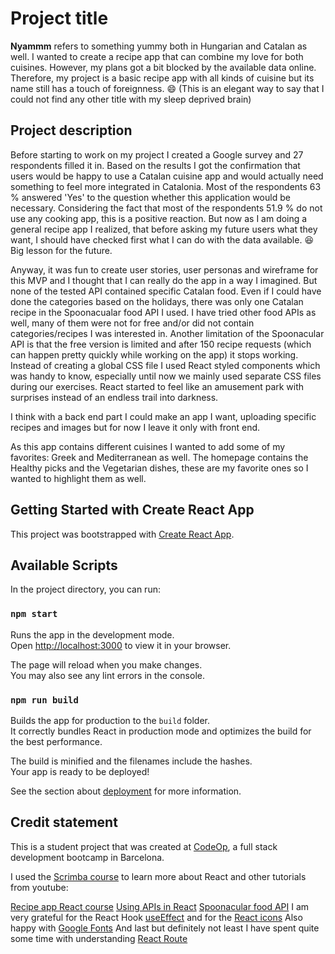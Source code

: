 # Project title

**Nyammm** refers to something yummy both in Hungarian and Catalan as well. I wanted to create a recipe app that can combine my love for both cuisines.
However, my plans got a bit blocked by the available data online. Therefore, my project is a basic recipe app with all kinds of cuisine but its name still has a touch of foreignness. 😄 (This is an elegant way to say that I could not find any other title with my sleep deprived brain)

## Project description

Before starting to work on my project I created a Google survey and 27 respondents filled it in. Based on the results I got the confirmation that users would be happy to use a Catalan cuisine app and would actually need something to feel more integrated in Catalonia. Most of the respondents 63 % answered 'Yes' to the question whether this application would be necessary. Considering the fact that most of the respondents 51.9 % do not use any cooking app, this is a positive reaction. But now as I am doing a general recipe app I realized, that before asking my future users what they want, I should have checked first what I can do with the data available. 😆 Big lesson for the future.

Anyway, it was fun to create user stories, user personas and wireframe for this MVP and I thought that I can really do the app in a way I imagined. But none of the tested API contained specific Catalan food. Even if I could have done the categories based on the holidays, there was only one Catalan recipe in the Spoonacualar food API I used. I have tried other food APIs as well, many of them were not for free and/or did not contain categories/recipes I was interested in. Another limitation of the Spoonacular API is that the free version is limited and after 150 recipe requests (which can happen pretty quickly while working on the app) it stops working.
Instead of creating a global CSS file I used React styled components which was handy to know, especially until now we mainly used separate CSS files during our exercises. React started to feel like an amusement park with surprises instead of an endless trail into darkness.

I think with a back end part I could make an app I want, uploading specific recipes and images but for now I leave it only with front end.

As this app contains different cuisines I wanted to add some of my favorites: Greek and Mediterranean as well.
The homepage contains the Healthy picks and the Vegetarian dishes, these are my favorite ones so I wanted to highlight them as well.

## Getting Started with Create React App

This project was bootstrapped with [Create React App](https://github.com/facebook/create-react-app).

## Available Scripts

In the project directory, you can run:

### `npm start`

Runs the app in the development mode.\
Open [http://localhost:3000](http://localhost:3000) to view it in your browser.

The page will reload when you make changes.\
You may also see any lint errors in the console.

### `npm run build`

Builds the app for production to the `build` folder.\
It correctly bundles React in production mode and optimizes the build for the best performance.

The build is minified and the filenames include the hashes.\
Your app is ready to be deployed!

See the section about [deployment](https://facebook.github.io/create-react-app/docs/deployment) for more information.

## Credit statement

This is a student project that was created at
[CodeOp](http://codeop.tech), a full stack development bootcamp in Barcelona.

I used the [Scrimba course](https://scrimba.com/learn/learnreact) to learn more about React and other tutorials from youtube:

[Recipe app React course](https://www.youtube.com/watch?v=xc4uOzlndAk&list=PLJwkTKz89ybl8n5W7f9nDyjaBfqY5W1Q8&index=2&t=1544s)
[Using APIs in React](https://www.youtube.com/watch?v=tvfeBLMA_Q4&list=PLJwkTKz89ybl8n5W7f9nDyjaBfqY5W1Q8&index=3)
[Spoonacular food API](https://spoonacular.com/food-api)
I am very grateful for the React Hook [useEffect](https://beta.reactjs.org/reference/react/useEffect#controlling-a-non-react-widget)
and for the [React icons](https://react-icons.github.io/react-icons/)
Also happy with [Google Fonts](https://fonts.google.com/)
And last but definitely not least I have spent quite some time with understanding [React Route](https://www.w3schools.com/react/react_router.asp)
